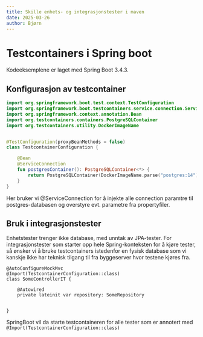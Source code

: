 ```yaml
---
title: Skille enhets- og integrasjonstester i maven
date: 2025-03-26
author: Bjørn
---
```


# Testcontainers i Spring boot

Kodeeksemplene er laget med Spring Boot 3.4.3. 

## Konfigurasjon av testcontainer

```kotlin
import org.springframework.boot.test.context.TestConfiguration
import org.springframework.boot.testcontainers.service.connection.ServiceConnection
import org.springframework.context.annotation.Bean
import org.testcontainers.containers.PostgreSQLContainer
import org.testcontainers.utility.DockerImageName


@TestConfiguration(proxyBeanMethods = false)
class TestcontainerConfiguration {

    @Bean
    @ServiceConnection
    fun postgresContainer(): PostgreSQLContainer<*> {
        return PostgreSQLContainer(DockerImageName.parse("postgres:14"))
    }
}
```

Her bruker vi @ServiceConnection for å injekte alle connection paramtre til postgres-databasen og overstyre evt. parametre fra propertyfiler.

## Bruk i integrasjonstester
Enhetstester trenger ikke database, med unntak av JPA-tester. For integrasjonstester som starter opp hele Spring-konteksten for å kjøre tester, så ønsker vi å bruke testcontainers istedenfor en fysisk database som vi kanskje ikke har teknisk tilgang til fra byggeserver hvor testene kjøres fra.

```@SpringBootTest
@AutoConfigureMockMvc
@Import(TestcontainerConfiguration::class)
class SomeControllerIT {

    @Autowired
    private lateinit var repository: SomeRepository


}
```
SpringBoot vil da starte testcontaineren for alle tester som er annotert med `@Import(TestcontainerConfiguration::class)`
